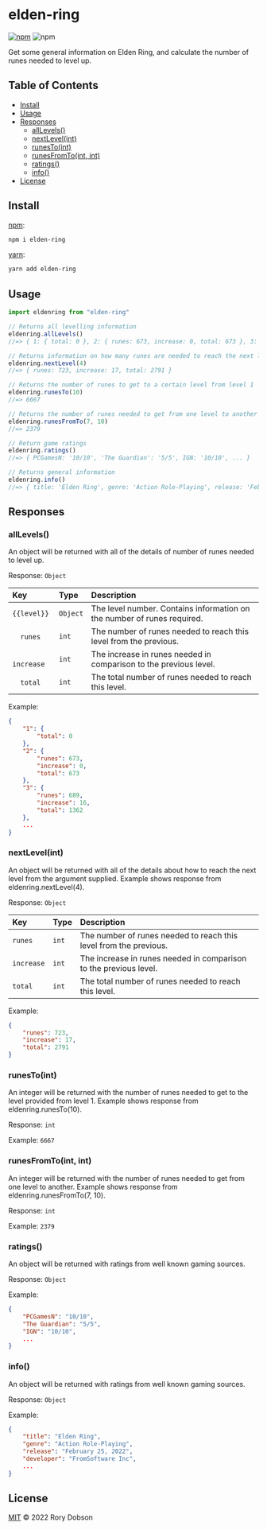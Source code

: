 # elden-ring

[![npm](https://img.shields.io/npm/v/elden-ring)](https://www.npmjs.com/package/elden-ring)
![npm](https://img.shields.io/npm/dm/elden-ring)

Get some general information on Elden Ring, and calculate the number of runes needed to level up.

## Table of Contents

* [Install](#install)
* [Usage](#usage)
* [Responses](#responses)
  * [allLevels()](#alllevels)
  * [nextLevel(int)](#nextlevelint)
  * [runesTo(int)](#runestoint)
  * [runesFromTo(int, int)](#runesfromtoint-int)
  * [ratings()](#ratings)
  * [info()](#info)
* [License](#license)

## Install

[npm][]:

```sh
npm i elden-ring
```

[yarn][]:

```sh
yarn add elden-ring
```

## Usage

```js
import eldenring from "elden-ring"

// Returns all levelling information
eldenring.allLevels()
//=> { 1: { total: 0 }, 2: { runes: 673, increase: 0, total: 673 }, 3: { runes: 689, increase: 16, total: 1362 } ... }

// Returns information on how many runes are needed to reach the next level
eldenring.nextLevel(4)
//=> { runes: 723, increase: 17, total: 2791 }

// Returns the number of runes to get to a certain level from level 1
eldenring.runesTo(10)
//=> 6667

// Returns the number of runes needed to get from one level to another
eldenring.runesFromTo(7, 10)
//=> 2379

// Return game ratings
eldenring.ratings()
//=> { PCGamesN: '10/10', 'The Guardian': '5/5', IGN: '10/10', ... }

// Returns general information
eldenring.info()
//=> { title: 'Elden Ring', genre: 'Action Role-Playing', release: 'February 25, 2022', developer: 'FromSoftware Inc', ... }
```


## Responses

### allLevels()

An object will be returned with all of the details of number of runes needed to level up.

Response: `Object`

| Key | Type     | Description                       |
| :-------- | :------- | :-------------------------------- |
| `{{level}}`      | `Object` | The level number. Contains information on the number of runes required. |
| &emsp;`runes`      | `int` | The number of runes needed to reach this level from the previous. |
| &emsp;`increase`      | `int` | The increase in runes needed in comparison to the previous level. |
| &emsp;`total`      | `int` | The total number of runes needed to reach this level. |

Example:
```json
{ 
    "1": { 
        "total": 0 
    }, 
    "2": { 
        "runes": 673, 
        "increase": 0, 
        "total": 673 
    }, 
    "3": { 
        "runes": 689, 
        "increase": 16, 
        "total": 1362 
    },
    ... 
}
```

### nextLevel(int)

An object will be returned with all of the details about how to reach the next level from the argument supplied. Example shows response from eldenring.nextLevel(4).

Response: `Object`

| Key | Type     | Description                       |
| :-------- | :------- | :-------------------------------- |
| `runes`      | `int` | The number of runes needed to reach this level from the previous. |
| `increase`      | `int` | The increase in runes needed in comparison to the previous level. |
| `total`      | `int` | The total number of runes needed to reach this level. |

Example:
```json
{ 
    "runes": 723, 
    "increase": 17, 
    "total": 2791 
}
```

### runesTo(int)

An integer will be returned with the number of runes needed to get to the level provided from level 1. Example shows response from eldenring.runesTo(10).

Response: `int`

Example:
`6667`

### runesFromTo(int, int)

An integer will be returned with the number of runes needed to get from one level to another. Example shows response from eldenring.runesFromTo(7, 10).

Response: `int`

Example:
`2379`

### ratings()

An object will be returned with ratings from well known gaming sources.

Response: `Object`

Example:
```json
{ 
    "PCGamesN": "10/10", 
    "The Guardian": "5/5", 
    "IGN": "10/10", 
    ... 
}
```

### info()

An object will be returned with ratings from well known gaming sources.

Response: `Object`

Example:
```json
{ 
    "title": "Elden Ring", 
    "genre": "Action Role-Playing", 
    "release": "February 25, 2022", 
    "developer": "FromSoftware Inc",
    ... 
}
```

## License

[MIT](LICENSE) © 2022 Rory Dobson

##

[npm]: https://www.npmjs.com/

[yarn]: https://yarnpkg.com/